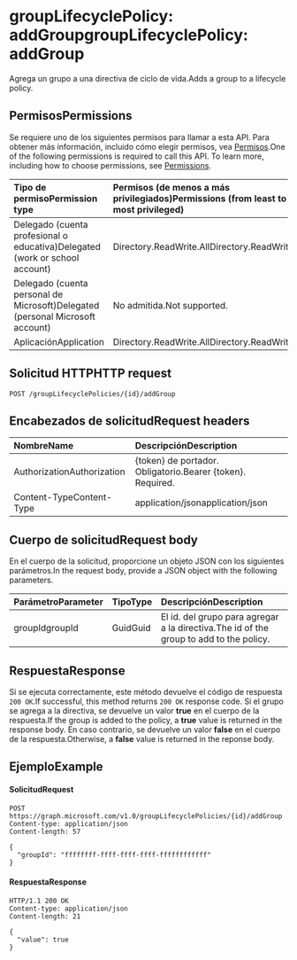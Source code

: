 # <a name="grouplifecyclepolicy-addgroup"></a><span data-ttu-id="2cc4b-101">groupLifecyclePolicy: addGroup</span><span class="sxs-lookup"><span data-stu-id="2cc4b-101">groupLifecyclePolicy: addGroup</span></span>

<span data-ttu-id="2cc4b-102">Agrega un grupo a una directiva de ciclo de vida.</span><span class="sxs-lookup"><span data-stu-id="2cc4b-102">Adds a group to a lifecycle policy.</span></span>

## <a name="permissions"></a><span data-ttu-id="2cc4b-103">Permisos</span><span class="sxs-lookup"><span data-stu-id="2cc4b-103">Permissions</span></span>

<span data-ttu-id="2cc4b-p101">Se requiere uno de los siguientes permisos para llamar a esta API. Para obtener más información, incluido cómo elegir permisos, vea [Permisos](../../../concepts/permissions_reference.md).</span><span class="sxs-lookup"><span data-stu-id="2cc4b-p101">One of the following permissions is required to call this API. To learn more, including how to choose permissions, see [Permissions](../../../concepts/permissions_reference.md).</span></span>


|<span data-ttu-id="2cc4b-106">Tipo de permiso</span><span class="sxs-lookup"><span data-stu-id="2cc4b-106">Permission type</span></span>      | <span data-ttu-id="2cc4b-107">Permisos (de menos a más privilegiados)</span><span class="sxs-lookup"><span data-stu-id="2cc4b-107">Permissions (from least to most privileged)</span></span>              |
|:--------------------|:---------------------------------------------------------|
|<span data-ttu-id="2cc4b-108">Delegado (cuenta profesional o educativa)</span><span class="sxs-lookup"><span data-stu-id="2cc4b-108">Delegated (work or school account)</span></span> | <span data-ttu-id="2cc4b-109">Directory.ReadWrite.All</span><span class="sxs-lookup"><span data-stu-id="2cc4b-109">Directory.ReadWrite.All</span></span>    |
|<span data-ttu-id="2cc4b-110">Delegado (cuenta personal de Microsoft)</span><span class="sxs-lookup"><span data-stu-id="2cc4b-110">Delegated (personal Microsoft account)</span></span> | <span data-ttu-id="2cc4b-111">No admitida.</span><span class="sxs-lookup"><span data-stu-id="2cc4b-111">Not supported.</span></span>    |
|<span data-ttu-id="2cc4b-112">Aplicación</span><span class="sxs-lookup"><span data-stu-id="2cc4b-112">Application</span></span> | <span data-ttu-id="2cc4b-113">Directory.ReadWrite.All</span><span class="sxs-lookup"><span data-stu-id="2cc4b-113">Directory.ReadWrite.All</span></span> |

## <a name="http-request"></a><span data-ttu-id="2cc4b-114">Solicitud HTTP</span><span class="sxs-lookup"><span data-stu-id="2cc4b-114">HTTP request</span></span>
<!-- { "blockType": "ignored" } -->
```http
POST /groupLifecyclePolicies/{id}/addGroup
```

## <a name="request-headers"></a><span data-ttu-id="2cc4b-115">Encabezados de solicitud</span><span class="sxs-lookup"><span data-stu-id="2cc4b-115">Request headers</span></span>

| <span data-ttu-id="2cc4b-116">Nombre</span><span class="sxs-lookup"><span data-stu-id="2cc4b-116">Name</span></span> | <span data-ttu-id="2cc4b-117">Descripción</span><span class="sxs-lookup"><span data-stu-id="2cc4b-117">Description</span></span> |
|:---------------|:----------|
| <span data-ttu-id="2cc4b-118">Authorization</span><span class="sxs-lookup"><span data-stu-id="2cc4b-118">Authorization</span></span> | <span data-ttu-id="2cc4b-p102">{token} de portador. Obligatorio.</span><span class="sxs-lookup"><span data-stu-id="2cc4b-p102">Bearer {token}. Required.</span></span> |
| <span data-ttu-id="2cc4b-121">Content-Type</span><span class="sxs-lookup"><span data-stu-id="2cc4b-121">Content-Type</span></span>  | <span data-ttu-id="2cc4b-122">application/json</span><span class="sxs-lookup"><span data-stu-id="2cc4b-122">application/json</span></span> |

## <a name="request-body"></a><span data-ttu-id="2cc4b-123">Cuerpo de solicitud</span><span class="sxs-lookup"><span data-stu-id="2cc4b-123">Request body</span></span>
<span data-ttu-id="2cc4b-124">En el cuerpo de la solicitud, proporcione un objeto JSON con los siguientes parámetros.</span><span class="sxs-lookup"><span data-stu-id="2cc4b-124">In the request body, provide a JSON object with the following parameters.</span></span>

| <span data-ttu-id="2cc4b-125">Parámetro</span><span class="sxs-lookup"><span data-stu-id="2cc4b-125">Parameter</span></span> | <span data-ttu-id="2cc4b-126">Tipo</span><span class="sxs-lookup"><span data-stu-id="2cc4b-126">Type</span></span> | <span data-ttu-id="2cc4b-127">Descripción</span><span class="sxs-lookup"><span data-stu-id="2cc4b-127">Description</span></span> |
|:---------------|:--------|:----------|
|<span data-ttu-id="2cc4b-128">groupId</span><span class="sxs-lookup"><span data-stu-id="2cc4b-128">groupId</span></span>|<span data-ttu-id="2cc4b-129">Guid</span><span class="sxs-lookup"><span data-stu-id="2cc4b-129">Guid</span></span>| <span data-ttu-id="2cc4b-130">El id. del grupo para agregar a la directiva.</span><span class="sxs-lookup"><span data-stu-id="2cc4b-130">The id of the group to add to the policy.</span></span> |

## <a name="response"></a><span data-ttu-id="2cc4b-131">Respuesta</span><span class="sxs-lookup"><span data-stu-id="2cc4b-131">Response</span></span>

<span data-ttu-id="2cc4b-132">Si se ejecuta correctamente, este método devuelve el código de respuesta `200 OK`.</span><span class="sxs-lookup"><span data-stu-id="2cc4b-132">If successful, this method returns `200 OK` response code.</span></span> <span data-ttu-id="2cc4b-133">Si el grupo se agrega a la directiva, se devuelve un valor **true** en el cuerpo de la respuesta.</span><span class="sxs-lookup"><span data-stu-id="2cc4b-133">If the group is added to the policy, a **true** value is returned in the response body.</span></span> <span data-ttu-id="2cc4b-134">En caso contrario, se devuelve un valor **false** en el cuerpo de la respuesta.</span><span class="sxs-lookup"><span data-stu-id="2cc4b-134">Otherwise, a **false** value is returned in the reponse body.</span></span>

## <a name="example"></a><span data-ttu-id="2cc4b-135">Ejemplo</span><span class="sxs-lookup"><span data-stu-id="2cc4b-135">Example</span></span>

#### <a name="request"></a><span data-ttu-id="2cc4b-136">Solicitud</span><span class="sxs-lookup"><span data-stu-id="2cc4b-136">Request</span></span>

<!-- {
  "blockType": "ignored",
  "name": "grouplifecyclepolicy_addgroup"
} -->
```http
POST https://graph.microsoft.com/v1.0/groupLifecyclePolicies/{id}/addGroup
Content-type: application/json
Content-length: 57

{
  "groupId": "ffffffff-ffff-ffff-ffff-ffffffffffff"
}
```

#### <a name="response"></a><span data-ttu-id="2cc4b-137">Respuesta</span><span class="sxs-lookup"><span data-stu-id="2cc4b-137">Response</span></span>
<!-- { "blockType": "ignored" } -->

```http
HTTP/1.1 200 OK
Content-type: application/json
Content-length: 21

{
  "value": true
}
```

<!-- uuid: 8fcb5dbc-d5aa-4681-8e31-b001d5168d79
2015-10-25 14:57:30 UTC -->
<!-- {
  "type": "#page.annotation",
  "description": "groupLifecyclePolicy: addgroup",
  "keywords": "",
  "section": "documentation",
  "tocPath": ""
}-->